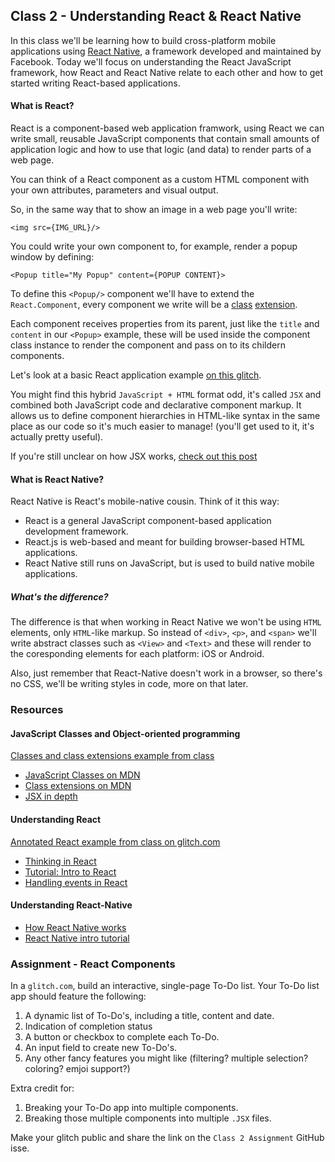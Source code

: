 ## Class 2 - Understanding React & React Native

In this class we'll be learning how to build cross-platform mobile applications using [React Native](https://facebook.github.io/react-native/), a framework developed and maintained by Facebook.
Today we'll focus on understanding the React JavaScript framework, how React and React Native relate to each other and how to get started writing React-based applications.

#### What is React?
React is a component-based web application framwork, using React we can write small, reusable JavaScript components that contain small amounts of application logic and how to use that logic (and data) to render parts of a web page.

You can think of a React component as a custom HTML component with your own attributes, parameters and visual output.

So, in the same way that to show an image in a web page you'll write:

`<img src={IMG_URL}/>`

You could write your own component to, for example, render a popup window by defining:

`<Popup title="My Popup" content={POPUP CONTENT}>`

To define this `<Popup/>` component we'll have to extend the `React.Component`, every component we write will be a [class](https://developer.mozilla.org/en-US/docs/Web/JavaScript/Reference/Classes) [extension](https://developer.mozilla.org/en-US/docs/Web/JavaScript/Reference/Classes/extends).

Each component receives properties from its parent, just like the `title` and `content` in our `<Popup>` example,
these will be used inside the component class instance to render the component and pass on to its childern components.

Let's look at a basic React application example [on this glitch](https://glitch.com/~react-basic).

You might find this hybrid `JavaScript + HTML` format odd, it's called `JSX` and combined both JavaScript code
and declarative component markup. It allows us to define component hierarchies in HTML-like syntax in the same 
place as our code so it's much easier to manage! (you'll get used to it, it's actually pretty useful).

If you're still unclear on how JSX works, [check out this post](https://reactjs.org/docs/jsx-in-depth.html)

#### What is React Native?

React Native is React's mobile-native cousin. Think of it this way:
- React is a general JavaScript component-based application development framework.
- React.js is web-based and meant for building browser-based HTML applications.
- React Native still runs on JavaScript, but is used to build native mobile applications.

##### What's the difference?
The difference is that when working in React Native we won't be using `HTML` elements, only `HTML`-like markup.
So instead of `<div>`, `<p>`, and `<span>` we'll write abstract classes such as `<View>` and `<Text>` and these
will render to the coresponding elements for each platform: iOS or Android.

Also, just remember that React-Native doesn't work in a browser, so there's no CSS, we'll be writing styles in code,
more on that later.

### Resources

#### JavaScript Classes and Object-oriented programming

[Classes and class extensions example from class](https://github.com/BarakChamo/Mobile-Application-Development/blob/master/Classes/examples/classes-and-extensions.js) 

- [JavaScript Classes on MDN](https://developer.mozilla.org/en-US/docs/Web/JavaScript/Reference/Classes)
- [Class extensions on MDN](https://developer.mozilla.org/en-US/docs/Web/JavaScript/Reference/Classes/extends)
- [JSX in depth](https://reactjs.org/docs/jsx-in-depth.html)

#### Understanding React
 [Annotated React example from class on glitch.com](https://glitch.com/edit/#!/react-basic?path=app/app.jsx:6:8) 

- [Thinking in React](https://reactjs.org/docs/thinking-in-react.html)
- [Tutorial: Intro to React](https://reactjs.org/tutorial/tutorial.html)
- [Handling events in React](https://reactjs.org/docs/handling-events.html)

#### Understanding React-Native
- [How React Native works](https://hackernoon.com/understanding-react-native-bridge-concept-e9526066ddb8)
- [React Native intro tutorial](https://facebook.github.io/react-native/docs/tutorial.html)

### Assignment - React Components
In a `glitch.com`, build an interactive, single-page To-Do list.
Your To-Do list app should feature the following:

1. A dynamic list of To-Do's, including a title, content and date.
2. Indication of completion status
3. A button or checkbox to complete each To-Do.
4. An input field to create new To-Do's.
5. Any other fancy features you might like (filtering? multiple selection? coloring? emjoi support?)

Extra credit for:
1. Breaking your To-Do app into multiple components.
2. Breaking those multiple components into multiple `.JSX` files.

Make your glitch public and share the link on the `Class 2 Assignment` GitHub isse.
